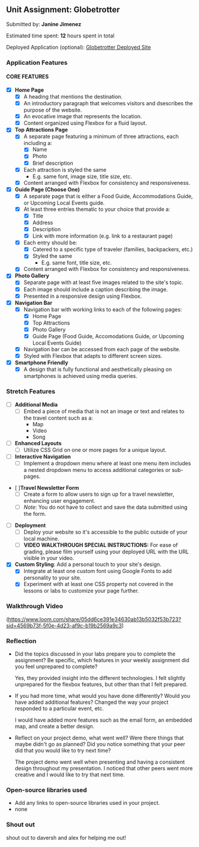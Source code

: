 ## Unit Assignment: Globetrotter

Submitted by: **Janine Jimenez**

Estimated time spent: **12** hours spent in total

Deployed Application (optional): [Globetrotter Deployed Site](ADD_LINK_HERE)

### Application Features

#### CORE FEATURES

- [x] **Home Page**
  - [x] A heading that mentions the destination.
  - [x] An introductory paragraph that welcomes visitors and dsescribes the purpose of the website. 
  - [x] An evocative image that represents the location.
  - [x] Content organized using Flexbox for a fluid layout.

- [x] **Top Attractions Page**
  - [x] A separate page featuring a minimum of three attractions, each including a:
    - [x] Name
    - [x] Photo
    - [x] Brief description
  - [x] Each attraction is styled the same
    - E.g. same font, image size, title size, etc. 
  - [x] Content arranged with Flexbox for consistency and responsiveness.

- [x] **Guide Page (Choose One)**
  - [x] A separate page that is either a Food Guide, Accommodations Guide, or Upcoming Local Events guide.
  - [x] At least three entries thematic to your choice that provide a:
    - [x] Title
    - [x] Address
    - [x] Description
    - [x] Link with more information (e.g. link to a restaurant page)
  - [x] Each entry should be:
    - [x] Catered to a specific type of traveler (families, backpackers, etc.)
    - [x] Styled the same
      - E.g. same font, title size, etc.
  - [x] Content arranged with Flexbox for consistency and responsiveness. 

- [x] **Photo Gallery**
  - [x] Separate page with at least five images related to the site's topic.
  - [x] Each image should include a caption describing the image.
  - [x] Presented in a responsive design using Flexbox.

- [x] **Navigation Bar**
  - [x] Navigation bar with working links to each of the following pages:
    - [x] Home Page
    - [x] Top Attractions
    - [x] Photo Gallery
    - [x] Guide Page (Food Guide, Accomodations Guide, _or_ Upcoming Local Events Guide)
  - [x] Navigation bar can be accessed from each page of the website.
  - [x] Styled with Flexbox that adapts to different screen sizes.  

- [x] **Smartphone Friendly**
  - [x] A design that is fully functional and aesthetically pleasing on smartphones is achieved using media queries.

### Stretch Features

- [ ] **Additional Media**
  - [ ] Embed a piece of media that is not an image or text and relates to the travel content such as a:
    - Map
    - Video
    - Song

- [ ] **Enhanced Layouts**
  - [ ] Utilize CSS Grid on one or more pages for a unique layout.

- [ ] **Interactive Navigation**
  - [ ] Implement a dropdown menu where at least one menu item includes a nested dropdown menu to access additional categories or sub-pages.

- [ ]**Travel Newsletter Form**
  - [ ] Create a form to allow users to sign up for a travel newsletter, enhancing user engagement.
  - [ ] *Note*: You do not have to collect and save the data submitted using the form. 

- [ ] **Deployment**
  - [ ] Deploy your website so it's accessible to the public outside of your local machine. 
  - [ ] **VIDEO WALKTHROUGH SPECIAL INSTRUCTIONS:** For ease of grading, please film yourself using your deployed URL with the URL visible in your video. 

- [x] **Custom Styling**: Add a personal touch to your site's design.
  - [x] Integrate at least one custom font using Google Fonts to add personality to your site.
  - [x] Experiment with at least one CSS property not covered in the lessons or labs to customize your page further.

### Walkthrough Video

(https://www.loom.com/share/05dd6ce391e34630ab13b5032f53b723?sid=4569b73f-5f0e-4d23-af9c-b19b2569a9c3)

### Reflection

* Did the topics discussed in your labs prepare you to complete the assignment? Be specific, which features in your weekly assignment did you feel unprepared to complete?

    Yes, they provided insight into the different technologies. I felt slightly unprepared for the flexbox features, but other than that I felt prepared.

* If you had more time, what would you have done differently? Would you have added additional features? Changed the way your project responded to a particular event, etc.
  
    I would have added more features such as the email form, an embedded map, and create a better design.

* Reflect on your project demo, what went well? Were there things that maybe didn't go as planned? Did you notice something that your peer did that you would like to try next time?

    The project demo went well when presenting and having a consistent design throughout my presentation. I noticed that other peers went more creative and I would like to try that next time.

### Open-source libraries used

- Add any links to open-source libraries used in your project.
- none

### Shout out

shout out to daversh and alex for helping me out!
